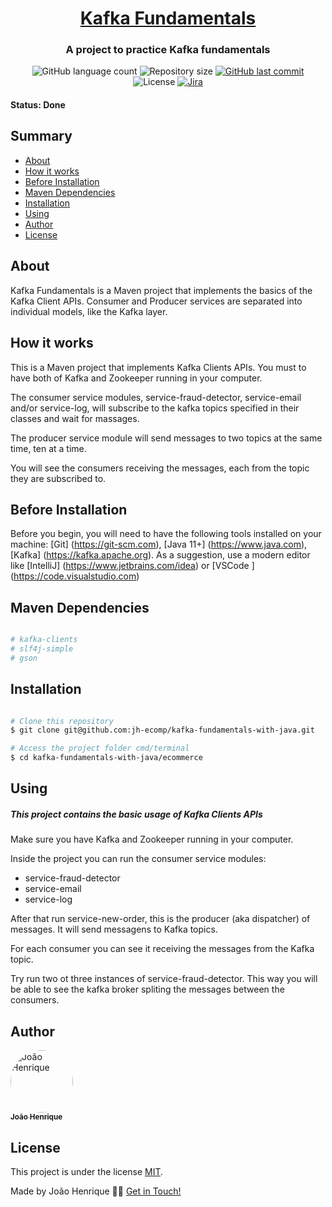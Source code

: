 <h1 align="center">
   <a href="#"> Kafka Fundamentals </a>
</h1>

<h3 align="center">
    A project to practice Kafka fundamentals
</h3>

<p align="center">
  <img alt="GitHub language count" src="https://img.shields.io/github/languages/count/jh-ecomp/kafka-fundamentals-with-java?color=%2304D361">
  <img alt="Repository size" src="https://img.shields.io/github/repo-size/jh-ecomp/kafka-fundamentals-with-java">
  <a href="https://github.com/jh-ecomp/kafka-fundamentals-with-java/commits/master">
    <img alt="GitHub last commit" src="https://img.shields.io/github/last-commit/jh-ecomp/kafka-fundamentals-with-java">
  </a>
  <img alt="License" src="https://img.shields.io/badge/license-MIT-brightgreen">
  <a href="https://docs.confluent.io/platform/current/clients/javadocs/javadoc/index.html#ak-java-apis">
    <img alt="Jira" src="https://img.shields.io/badge/Kafka-Java%20Clients%20APIs-0052cc">
  </a>
</p>

#### Status: Done
## Summary
- [About](#about)
- [How it works](#how-it-works)
- [Before Installation](#before-installation)
- [Maven Dependencies](#maven-dependencies)
- [Installation](#installation)
- [Using](#using)
- [Author](#author)
- [License](#user-content-license)

## About

Kafka Fundamentals is a Maven project that implements the basics of the Kafka Client APIs. Consumer and Producer services are separated into individual models, like the Kafka layer.

## How it works

This is a Maven project that implements Kafka Clients APIs. You must to have both of Kafka and Zookeeper running in your computer.

The consumer service modules, service-fraud-detector, service-email and/or service-log, will subscribe to the kafka topics specified in their classes and wait for massages.

The producer service module will send messages to two topics at the same time, ten at a time.

You will see the consumers receiving the messages, each from the topic they are subscribed to.

## Before Installation

Before you begin, you will need to have the following tools installed on your machine:
[Git] (https://git-scm.com), [Java 11+] (https://www.java.com), [Kafka] (https://kafka.apache.org).
As a suggestion, use a modern editor like [IntelliJ] (https://www.jetbrains.com/idea) or [VSCode ] (https://code.visualstudio.com)

## Maven Dependencies

```bash

# kafka-clients
# slf4j-simple
# gson

```

## Installation

```bash

# Clone this repository
$ git clone git@github.com:jh-ecomp/kafka-fundamentals-with-java.git  

# Access the project folder cmd/terminal  
$ cd kafka-fundamentals-with-java/ecommerce
```

## Using
##### This project contains the basic usage of Kafka Clients APIs

Make sure you have Kafka and Zookeeper running in your computer.

Inside the project you can run the consumer service modules:
- service-fraud-detector
- service-email
- service-log

After that run service-new-order, this is the producer (aka dispatcher) of messages. It will send messagens to Kafka topics.

For each consumer you can see it receiving the messages from the Kafka topic.

Try run two ot three instances of service-fraud-detector. This way you will be able to see the kafka broker spliting the messages between the consumers.

## Author


<a href="https://github.com/jh-ecomp?tab=repositories">
 <img style="border-radius: 50%;" src="https://avatars.githubusercontent.com/u/21336271?s=400&u=4b4ff916cafb59709adaa958f3c0f46bed35ae62&v=4" width="100px;" alt="João Henrique"/>
 <br />
 <sub><b>João Henrique</b></sub></a> <a href="https://github.com/jh-ecomp?tab=repositories" title="João Henrique"></a>
 <br />


## License

This project is under the license [MIT](./LICENSE.txt).

Made by João Henrique 👋🏽 [Get in Touch!](Https://www.linkedin.com/in/joaohenriqueengcomp )
